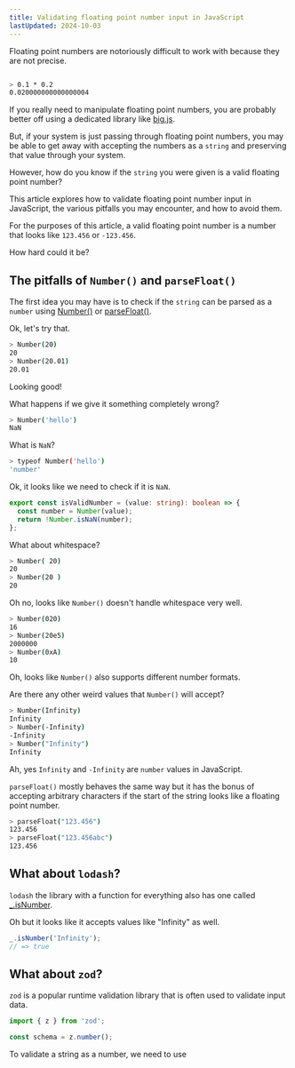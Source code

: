 ```yaml
---
title: Validating floating point number input in JavaScript
lastUpdated: 2024-10-03
---
```


Floating point numbers are notoriously difficult to work with because they are not precise.

```sh title="node"

> 0.1 * 0.2
0.020000000000000004
```

If you really need to manipulate floating point numbers, you are probably better off using a dedicated library like [big.js](https://www.npmjs.com/package/big.js).

But, if your system is just passing through floating point numbers, you may be able to get away with accepting the numbers as a `string` and preserving that value through your system.

However, how do you know if the `string` you were given is a valid floating point number?

This article explores how to validate floating point number input in JavaScript, the various pitfalls you may encounter, and how to avoid them.

For the purposes of this article, a valid floating point number is a number that looks like `123.456` or `-123.456`.

How hard could it be?

## The pitfalls of `Number()` and `parseFloat()`

The first idea you may have is to check if the `string` can be parsed as a `number` using [Number()](https://developer.mozilla.org/en-US/docs/Web/JavaScript/Reference/Global_Objects/Number) or [parseFloat()](https://developer.mozilla.org/en-US/docs/Web/JavaScript/Reference/Global_Objects/parseFloat).

Ok, let's try that.

```sh title="Simple inputs"
> Number(20)
20
> Number(20.01)
20.01
```

Looking good!

What happens if we give it something completely wrong?

```sh
> Number('hello')
NaN
```

What is `NaN`?

```sh
> typeof Number('hello')
'number'
```

Ok, it looks like we need to check if it is `NaN`.

```ts
export const isValidNumber = (value: string): boolean => {
  const number = Number(value);
  return !Number.isNaN(number);
};
```

What about whitespace?

```sh title="Whitespace"
> Number( 20)
20
> Number(20 )
20
```

Oh no, looks like `Number()` doesn't handle whitespace very well.

```sh title="Different number formats"
> Number(020)
16
> Number(20e5)
2000000
> Number(0xA)
10
```

Oh, looks like `Number()` also supports different number formats.

Are there any other weird values that `Number()` will accept?

```sh title="Infinity"
> Number(Infinity)
Infinity
> Number(-Infinity)
-Infinity
> Number("Infinity")
Infinity
```

Ah, yes `Infinity` and `-Infinity` are `number` values in JavaScript.

`parseFloat()` mostly behaves the same way but it has the bonus of accepting arbitrary characters if the start of the string looks like a floating point number.

```sh title="Trailing characters"
> parseFloat("123.456")
123.456
> parseFloat("123.456abc")
123.456
```

## What about `lodash`?

`lodash` the library with a function for everything also has one called [\_.isNumber](https://lodash.com/docs/4.17.15#isNumber).

Oh but it looks like it accepts values like "Infinity" as well.

```ts
_.isNumber('Infinity');
// => true
```

## What about `zod`?

`zod` is a popular runtime validation library that is often used to validate input data.

```ts
import { z } from 'zod';

const schema = z.number();
```

To validate a string as a number, we need to use
